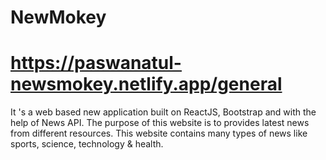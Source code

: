 # NewMokey 
# https://paswanatul-newsmokey.netlify.app/general
 It 's a web based new application built on ReactJS, Bootstrap and with the help of News API. The purpose of this website is to provides latest news from different resources. This website contains many types of news like sports, science, technology & health. 
